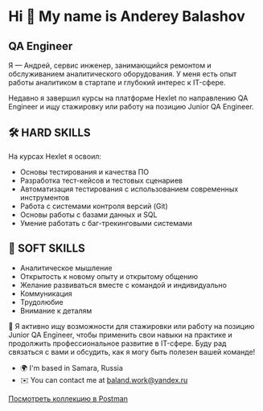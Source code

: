 Hi 👋 My name is Anderey Balashov
=================================

QA Engineer
-----------

Я — Андрей, сервис инженер, занимающийся ремонтом и обслуживанием аналитического оборудования.
У меня есть опыт работы аналитиком в стартапе и глубокий интерес к IT-сфере. 

Недавно я завершил курсы на платформе Hexlet по направлению QA Engineer и ищу стажировку или работу на позицию Junior QA Engineer. 

## 🛠 HARD SKILLS 
На курсах Hexlet я освоил:
- Основы тестирования и качества ПО
- Разработка тест-кейсов и тестовых сценариев
- Автоматизация тестирования с использованием современных инструментов
- Работа с системами контроля версий (Git)
- Основы работы с базами данных и SQL
- Умение работать с баг-трекинговыми системами

## 🧠 SOFT SKILLS 
- Аналитическое мышление
- Открытость к новому опыту и открытому общению
- Желание развиваться вместе с командой и индивидуально
- Коммуникация
- Трудолюбие
- Внимание к деталям



🎯 Я активно ищу возможности для стажировки или работу на позицию Junior QA Engineer, чтобы применить свои навыки на практике и продолжить профессиональное развитие в IT-сфере. Буду рад связаться с вами и обсудить, как я могу быть полезен вашей команде!

*   🌍 I'm based in Samara, Russia
*   ✉️ You can contact me at [baland.work@yandex.ru](mailto:baland.work@yandex.ru)

[Посмотреть коллекцию в Postman](https://www.postman.com/heamy7qa/workspace/https-reqres-in/collection/37691126-0ac989f4-0d8b-4cd1-9381-1cce777de103)


